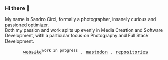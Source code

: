 ### Hi there 👋

My name is Sandro Circi, formally a photographer, insanely curious and passioned optimizer.    
Both my passion and work splits up evenly in Media Creation and Software Development, with a particular focus on Photography and Full Stack Development.

<p align="center">
  <samp>
    <s><a href="https://sandros94.com">website</a></s><sup>work in progress</sup> .
    <a rel="me" href="https://mastodon.social/@sandros94">mastodon</a> .
    <!--<a href="https://twitter.com/the_sandros94">tweets</a> .-->
    <a href="https://github.com/Sandros94?tab=repositories">repositories</a>
    <!--<a href="https://github.com/sponsors/sandros94">sponsor</a>-->
  </samp>
</p>
